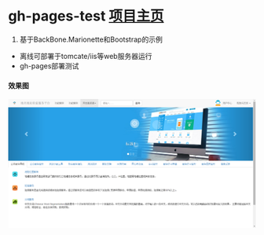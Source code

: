 gh-pages-test  [项目主页](http://geosmart.github.io/gh-pages-test/)
====================

1. 基于BackBone.Marionette和Bootstrap的示例
* 离线可部署于tomcate/iis等web服务器运行
* gh-pages部署测试

#### 效果图

![主页](./res/screenshot/index.png) 